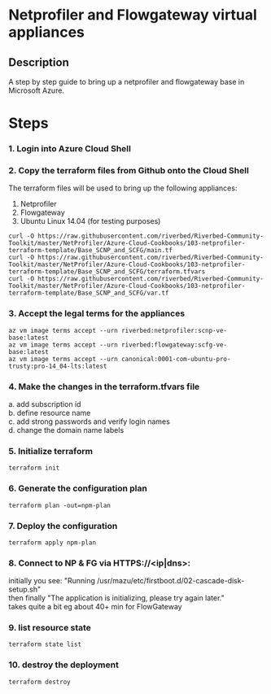 # Netprofiler and Flowgateway virtual appliances 
## Description
A step by step guide to bring up a netprofiler and flowgateway base in Microsoft Azure.

# Steps
### 1. Login into Azure Cloud Shell
### 2. Copy the terraform files from Github onto the Cloud Shell
The terraform files will be used to bring up the following appliances:  
1. Netprofiler  
2. Flowgateway  
3. Ubuntu Linux 14.04 (for testing purposes)
```
curl -O https://raw.githubusercontent.com/riverbed/Riverbed-Community-Toolkit/master/NetProfiler/Azure-Cloud-Cookbooks/103-netprofiler-terraform-template/Base_SCNP_and_SCFG/main.tf
curl -O https://raw.githubusercontent.com/riverbed/Riverbed-Community-Toolkit/master/NetProfiler/Azure-Cloud-Cookbooks/103-netprofiler-terraform-template/Base_SCNP_and_SCFG/terraform.tfvars
curl -O https://raw.githubusercontent.com/riverbed/Riverbed-Community-Toolkit/master/NetProfiler/Azure-Cloud-Cookbooks/103-netprofiler-terraform-template/Base_SCNP_and_SCFG/var.tf
```
### 3. Accept the legal terms for the appliances
```
az vm image terms accept --urn riverbed:netprofiler:scnp-ve-base:latest
az vm image terms accept --urn riverbed:flowgateway:scfg-ve-base:latest
az vm image terms accept --urn canonical:0001-com-ubuntu-pro-trusty:pro-14_04-lts:latest
```
### 4. Make the changes in the terraform.tfvars file  
   a. add subscription id  
   b. define resource name  
   c. add strong passwords and verify login names  
   d. change the domain name labels  
   

### 5. Initialize terraform
```
terraform init
```
### 6. Generate the configuration plan
```
terraform plan -out=npm-plan
```
### 7. Deploy the configuration
```
terraform apply npm-plan
```
### 8. Connect to NP & FG via HTTPS://<ip|dns>:
initially you see: "Running /usr/mazu/etc/firstboot.d/02-cascade-disk-setup.sh"  
then finally "The application is initializing, please try again later."  
takes quite a bit eg about 40+ min for FlowGateway  

### 9. list resource state
```
terraform state list
```
### 10. destroy the deployment
```
terraform destroy
```